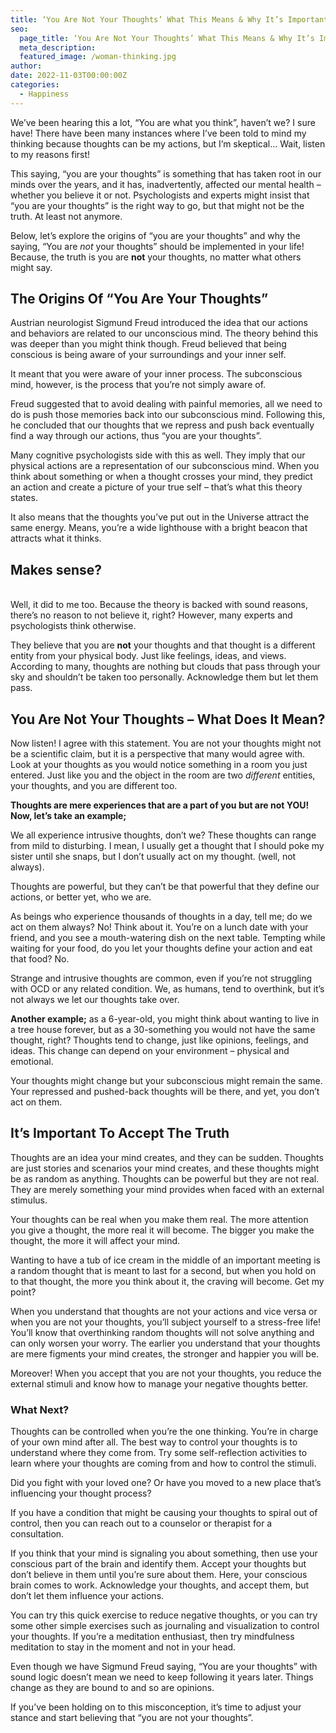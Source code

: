 ```yaml
---
title: ‘You Are Not Your Thoughts’ What This Means & Why It’s Important
seo:
  page_title: ‘You Are Not Your Thoughts’ What This Means & Why It’s Important
  meta_description:
  featured_image: /woman-thinking.jpg
author:
date: 2022-11-03T00:00:00Z
categories:
  - Happiness
---
```

We’ve been hearing this a lot, “You are what you think”, haven’t we? I sure have\! There have been many instances where I’ve been told to mind my thinking because thoughts can be my actions, but I’m skeptical… Wait, listen to my reasons first\!

This saying, “you are your thoughts” is something that has taken root in our minds over the years, and it has, inadvertently, affected our mental health – whether you believe it or not. Psychologists and experts might insist that “you are your thoughts” is the right way to go, but that might not be the truth. At least not anymore.

Below, let’s explore the origins of “you are your thoughts” and why the saying, “You are *not* your thoughts” should be implemented in your life\! Because, the truth is you are **not** your thoughts, no matter what others might say.

## The Origins Of “You Are Your Thoughts”

Austrian neurologist Sigmund Freud introduced the idea that our actions and behaviors are related to our unconscious mind. The theory behind this was deeper than you might think though. Freud believed that being conscious is being aware of your surroundings and your inner self.

It meant that you were aware of your inner process. The subconscious mind, however, is the process that you’re not simply aware of.

Freud suggested that to avoid dealing with painful memories, all we need to do is push those memories back into our subconscious mind. Following this, he concluded that our thoughts that we repress and push back eventually find a way through our actions, thus “you are your thoughts”.

Many cognitive psychologists side with this as well. They imply that our physical actions are a representation of our subconscious mind. When you think about something or when a thought crosses your mind, they predict an action and create a picture of your true self – that’s what this theory states.

It also means that the thoughts you’ve put out in the Universe attract the same energy. Means, you’re a wide lighthouse with a bright beacon that attracts what it thinks.

## Makes sense?

<br>Well, it did to me too. Because the theory is backed with sound reasons, there’s no reason to not believe it, right? However, many experts and psychologists think otherwise.

They believe that you are **not** your thoughts and that thought is a different entity from your physical body. Just like feelings, ideas, and views. According to many, thoughts are nothing but clouds that pass through your sky and shouldn’t be taken too personally. Acknowledge them but let them pass.

## You Are Not Your Thoughts – What Does It Mean?

Now listen\! I agree with this statement. You are not your thoughts might not be a scientific claim, but it is a perspective that many would agree with. Look at your thoughts as you would notice something in a room you just entered. Just like you and the object in the room are two *different* entities, your thoughts, and you are different too.

**Thoughts are mere experiences that are a part of you but are not YOU\! Now, let’s take an example;**

We all experience intrusive thoughts, don’t we? These thoughts can range from mild to disturbing. I mean, I usually get a thought that I should poke my sister until she snaps, but I don’t usually act on my thought. (well, not always).

Thoughts are powerful, but they can’t be that powerful that they define our actions, or better yet, who we are.

As beings who experience thousands of thoughts in a day, tell me; do we act on them always? No\! Think about it. You’re on a lunch date with your friend, and you see a mouth-watering dish on the next table. Tempting while waiting for your food, do you let your thoughts define your action and eat that food? No.

Strange and intrusive thoughts are common, even if you’re not struggling with OCD or any related condition. We, as humans, tend to overthink, but it’s not always we let our thoughts take over.

**Another example;** as a 6-year-old, you might think about wanting to live in a tree house forever, but as a 30-something you would not have the same thought, right? Thoughts tend to change, just like opinions, feelings, and ideas. This change can depend on your environment – physical and emotional.

Your thoughts might change but your subconscious might remain the same. Your repressed and pushed-back thoughts will be there, and yet, you don’t act on them.

## It’s Important To Accept The Truth

Thoughts are an idea your mind creates, and they can be sudden. Thoughts are just stories and scenarios your mind creates, and these thoughts might be as random as anything. Thoughts can be powerful but they are not real. They are merely something your mind provides when faced with an external stimulus.

Your thoughts can be real when you make them real. The more attention you give a thought, the more real it will become. The bigger you make the thought, the more it will affect your mind.

Wanting to have a tub of ice cream in the middle of an important meeting is a random thought that is meant to last for a second, but when you hold on to that thought, the more you think about it, the craving will become. Get my point?

When you understand that thoughts are not your actions and vice versa or when you are not your thoughts, you’ll subject yourself to a stress-free life\! You’ll know that overthinking random thoughts will not solve anything and can only worsen your worry. The earlier you understand that your thoughts are mere figments your mind creates, the stronger and happier you will be.

Moreover\! When you accept that you are not your thoughts, you reduce the external stimuli and know how to manage your negative thoughts better.

### What Next?

Thoughts can be controlled when you’re the one thinking. You’re in charge of your own mind after all. The best way to control your thoughts is to understand where they come from. Try some self-reflection activities to learn where your thoughts are coming from and how to control the stimuli.

Did you fight with your loved one? Or have you moved to a new place that’s influencing your thought process?

If you have a condition that might be causing your thoughts to spiral out of control, then you can reach out to a counselor or therapist for a consultation.

If you think that your mind is signaling you about something, then use your conscious part of the brain and identify them. Accept your thoughts but don’t believe in them until you’re sure about them. Here, your conscious brain comes to work. Acknowledge your thoughts, and accept them, but don’t let them influence your actions.

You can try this quick exercise to reduce negative thoughts, or you can try some other simple exercises such as journaling and visualization to control your thoughts. If you’re a meditation enthusiast, then try mindfulness meditation to stay in the moment and not in your head.

Even though we have Sigmund Freud saying, “You are your thoughts” with sound logic doesn’t mean we need to keep following it years later. Things change as they are bound to and so are opinions.

If you’ve been holding on to this misconception, it’s time to adjust your stance and start believing that “you are not your thoughts”.
